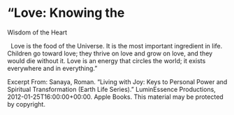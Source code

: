 # “Love: Knowing the
Wisdom of the Heart

 
Love is the food of the Universe. It is the most important ingredient in life. Children go toward love; they thrive on love and grow on love, and they would die without it. Love is an energy that circles the world; it exists everywhere and in everything.”

Excerpt From: Sanaya, Roman. “Living with Joy: Keys to Personal Power and Spiritual Transformation (Earth Life Series).” LuminEssence Productions, 2012-01-25T16:00:00+00:00. Apple Books. 
This material may be protected by copyright.
